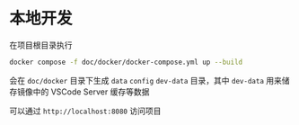 # 本地开发

在项目根目录执行

```sh
docker compose -f doc/docker/docker-compose.yml up --build
```

会在 `doc/docker` 目录下生成 `data` `config` `dev-data` 目录，其中 `dev-data` 用来储存镜像中的 VSCode Server 缓存等数据

可以通过 `http://localhost:8080` 访问项目

